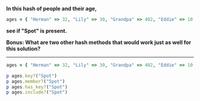 **In this hash of people and their age,**
```ruby
ages = { "Herman" => 32, "Lily" => 30, "Grandpa" => 402, "Eddie" => 10 }
```
**see if "Spot" is present.**  

**Bonus: What are two other hash methods that would work just as well for this solution?**
***
```ruby
ages = { "Herman" => 32, "Lily" => 30, "Grandpa" => 402, "Eddie" => 10 }

p ages.key?("Spot")
p ages.member?("Spot")
p ages.has_key?("Spot")
p ages.include?("Spot")
```